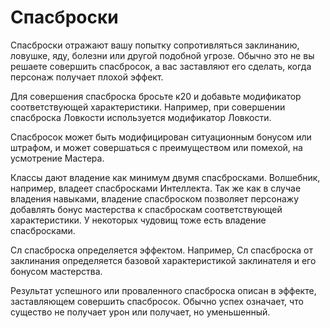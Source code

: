 # Спасброски

Спасброски отражают вашу попытку сопротивляться заклинанию, ловушке, яду, болезни или другой подобной угрозе. Обычно это не вы решаете совершить спасбросок, а вас заставляют его сделать, когда персонаж получает плохой эффект.

Для совершения спасброска бросьте к20 и добавьте модификатор соответствующей характеристики. Например, при совершении спасброска Ловкости используется модификатор Ловкости.

Спасбросок может быть модифицирован ситуационным бонусом или штрафом, и может совершаться с преимуществом или помехой, на усмотрение Мастера.

Классы дают владение как минимум двумя спасбросками. Волшебник, например, владеет спасбросками Интеллекта. Так же как в случае владения навыками, владение спасброском позволяет персонажу добавлять бонус мастерства к спасброскам соответствующей характеристики. У некоторых чудовищ тоже есть владение спасбросками.

Сл спасброска определяется эффектом. Например, Сл спасброска от заклинания определяется базовой характеристикой заклинателя и его бонусом мастерства.

Результат успешного или проваленного спасброска описан в эффекте, заставляющем совершить спасбросок. Обычно успех означает, что существо не получает урон или получает, но уменьшенный.